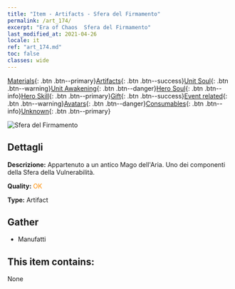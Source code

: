```yaml
---
title: "Item - Artifacts - Sfera del Firmamento"
permalink: /art_174/
excerpt: "Era of Chaos  Sfera del Firmamento"
last_modified_at: 2021-04-26
locale: it
ref: "art_174.md"
toc: false
classes: wide
---
```

 [Materials](/ItemsIT/){: .btn .btn--primary}[Artifacts](/ItemsIT/Artifacts/){: .btn .btn--success}[Unit Soul](/ItemsIT/UnitSoul/){: .btn .btn--warning}[Unit Awakening](/ItemsIT/UnitAwakening/){: .btn .btn--danger}[Hero Soul](/ItemsIT/HeroSoul/){: .btn .btn--info}[Hero Skill](/ItemsIT/HeroSkill/){: .btn .btn--primary}[Gift](/ItemsIT/Gift/){: .btn .btn--success}[Event related](/ItemsIT/Events/){: .btn .btn--warning}[Avatars](/ItemsIT/Avatars/){: .btn .btn--danger}[Consumables](/ItemsIT/Consumables/){: .btn .btn--info}[Unknown](/ItemsIT/Unknown/){: .btn .btn--primary}

 ![Sfera del Firmamento](/images/t/artifact_40453.png)

## Dettagli
 **Descrizione:** Appartenuto a un antico Mago dell'Aria. Uno dei componenti della Sfera della Vulnerabilità.

 **Quality:** <span style="color: #FF8C00">OK</span>

 **Type:** Artifact

## Gather

*    Manufatti 

## This item contains:

  None


